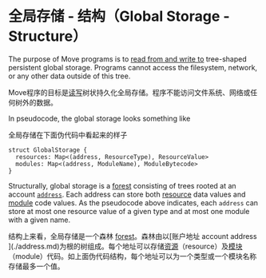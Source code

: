 # 全局存储 - 结构（Global Storage - Structure）

The purpose of Move programs is to [read from and write to](./global-storage-operators.md) tree-shaped persistent global storage. Programs cannot access the filesystem, network, or any other data outside of this tree.

Move程序的目标是[读写](./global-storage-operators.md)树状持久化全局存储。程序不能访问文件系统、网络或任何树外的数据。

In pseudocode, the global storage looks something like

全局存储在下面伪代码中看起来的样子

```move
struct GlobalStorage {
  resources: Map<(address, ResourceType), ResourceValue>
  modules: Map<(address, ModuleName), ModuleBytecode>
}
```

Structurally, global storage is a [forest](https://en.wikipedia.org/wiki/Tree_(graph_theory)) consisting of trees rooted at an account [`address`](./address.md). Each address can store both [resource](./structs-and-resources.md) data values and [module](./modules-and-scripts.md) code values. As the pseudocode above indicates, each `address` can store at most one resource value of a given type and at most one module with a given name.

结构上来看，全局存储是一个森林 [forest](https://en.wikipedia.org/wiki/Tree_(graph_theory))。森林由以[账户地址 account address ](./address.md)为根的树组成。每个地址可以存储[资源](./structs-and-resources.md)（resource）及[模块](./modules-and-scripts.md)（module）代码。如上面伪代码结构，每个地址可以为一个类型或一个模块名称存储最多一个值。
